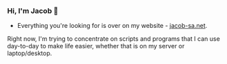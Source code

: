 ### Hi, I'm Jacob 👋

- Everything you're looking for is over on my website - [jacob-sa.net](https://jacob-sa.net).

Right now, I'm trying to concentrate on scripts and programs that I can use day-to-day to make life easier, whether that is on my server or laptop/desktop.
